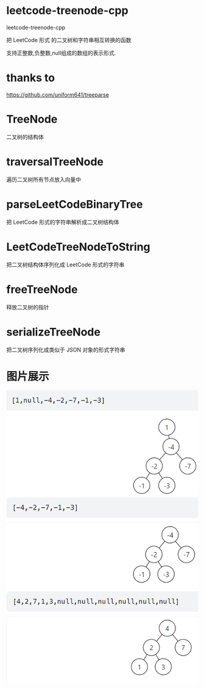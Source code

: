 # leetcode-treenode-cpp

leetcode-treenode-cpp

把 LeetCode 形式 的二叉树和字符串相互转换的函数

支持正整数,负整数,null组成的数组的表示形式.

# thanks to

https://github.com/uniform641/treeparse

# TreeNode

二叉树的结构体

# traversalTreeNode

遍历二叉树所有节点放入向量中

# parseLeetCodeBinaryTree

把 LeetCode 形式的字符串解析成二叉树结构体

# LeetCodeTreeNodeToString

把二叉树结构体序列化成 LeetCode 形式的字符串

# freeTreeNode

释放二叉树的指针

# serializeTreeNode

把二叉树序列化成类似于 JSON 对象的形式字符串

# 图片展示

<img src="屏幕截图 2023-04-08 215115.png" alt="">

<img src="屏幕截图 2023-04-08 215258.png" alt="">

<img src="屏幕截图 2023-04-08 215346.png" alt="">
